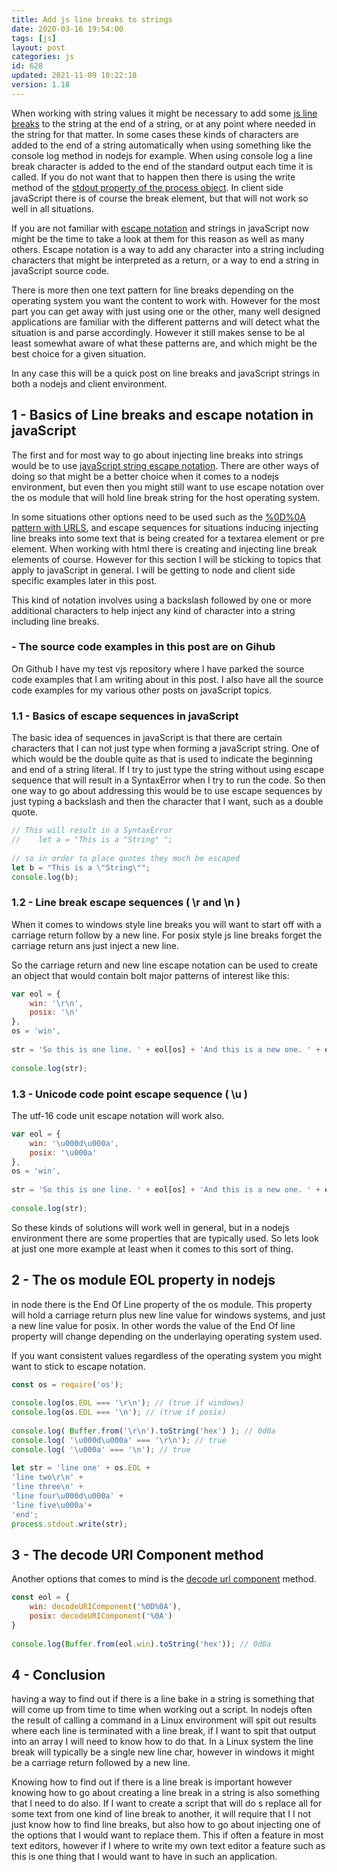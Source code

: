 ```yaml
---
title: Add js line breaks to strings
date: 2020-03-16 19:54:00
tags: [js]
layout: post
categories: js
id: 628
updated: 2021-11-09 10:22:18
version: 1.18
---
```


When working with string values it might be necessary to add some [js line breaks](https://stackoverflow.com/questions/4768118/how-to-break-line-in-javascript) to the string at the end of a string, or at any point where needed in the string for that matter. In some cases these kinds of characters are added to the end of a string automatically when using something like the console log method in nodejs for example. When using console log a line break character is added to the end of the standard output each time it is called. If you do not want that to happen then there is using the write method of the [stdout property of the process object](/2021/03/18/nodejs-process-stdout/). In client side javaScript there is of course the break element, but that will not work so well in all situations.

If you are not familiar with [escape notation](https://developer.mozilla.org/en-US/docs/Web/JavaScript/Reference/Global_Objects/String) and strings in javaScript now might be the time to take a look at them for this reason as well as many others. Escape notation is a way to add any character into a string including characters that might be interpreted as a return, or a way to end a string in javaScript source code.

There is more then one text pattern for line breaks depending on the operating system you want the content to work with. However for the most part you can get away with just using one or the other, many well designed applications are familiar with the different patterns and will detect what the situation is and parse accordingly. However it still makes sense to be al least somewhat aware of what these patterns are, and which might be the best choice for a given situation.

In any case this will be a quick post on line breaks and javaScript strings in both a nodejs and client environment.

<!-- more -->

## 1 - Basics of Line breaks and escape notation in javaScript

The first and for most way to go about injecting line breaks into strings would be to use [javaScript string escape notation](https://mathiasbynens.be/notes/javascript-escapes). There are other ways of doing so that might be a better choice when it comes to a nodejs environment, but even then you might still want to use escape notation over the os module that will hold line break string for the host operating system. 

In some situations other options need to be used such as the [%0D%0A pattern with URLS](https://stackoverflow.com/questions/4768118/how-to-break-line-in-javascript), and escape sequences for situations inducing injecting line breaks into some text that is being created for a textarea element or pre element. When working with html there is creating and injecting line break elements of course. However for this section I will be sticking to topics that apply to javaScript in general. I will be getting to node and client side specific examples later in this post.

This kind of notation involves using a backslash followed by one or more additional characters to help inject any kind of character into a string including line breaks.

### - The source code examples in this post are on Gihub

On Github I have my test vjs repository where I have parked the source code examples that I am writing about in this post. I also have all the source code examples for my various other posts on javaScript topics.

### 1.1 - Basics of escape sequences in javaScript

The basic idea of sequences in javaScript is that there are certain characters that I can not just type when forming a javaScript string. One of which would be the double quite as that is used to indicate the beginning  and end of a string literal. If I try to just type the string without using escape sequence that will result in a SyntaxError when I try to run the code. So then one way to go about addressing this would be to use escape sequences by just typing a backslash and then the character that I want, such as a double quote.

```js
// This will result in a SyntaxError
//    let a = "This is a "String" ";
 
// so in order to place quotes they much be escaped
let b = "This is a \"String\"";
console.log(b);
```

### 1.2 - Line break escape sequences ( \\r and \\n )

When it comes to windows style line breaks you will want to start off with a carriage return follow by a new line. For posix style js line breaks forget the carriage return ans just inject a new line.

So the carriage return and new line escape notation can be used to create an object that would contain bolt major patterns of interest like this:

```js
var eol = {
    win: '\r\n',
    posix: '\n'
},
os = 'win',
 
str = 'So this is one line. ' + eol[os] + 'And this is a new one. ' + eol[os];
 
console.log(str);
```

### 1.3 - Unicode code point escape sequence ( \\u )

The utf-16 code unit escape notation will work also.

```js
var eol = {
    win: '\u000d\u000a',
    posix: '\u000a'
},
os = 'win',
 
str = 'So this is one line. ' + eol[os] + 'And this is a new one. ' + eol[os];
 
console.log(str);
```

So these kinds of solutions will work well in general, but in a  nodejs environment there are some properties that are typically used. So lets look at just one more example at least when it comes to this sort of thing.

## 2 - The os module EOL property in nodejs

in node there is the End Of Line property of the os module. This property will hold a carriage return plus new line value for windows systems, and just a new line value for posix. In other words the value of the End Of line property will change depending on the underlaying operating system used.

If you want consistent values regardless of the operating system you might want to stick to escape notation.

```js
const os = require('os');
 
console.log(os.EOL === '\r\n'); // (true if windows)
console.log(os.EOL === '\n'); // (true if posix)
 
console.log( Buffer.from('\r\n').toString('hex') ); // 0d0a
console.log( '\u000d\u000a' === '\r\n'); // true
console.log( '\u000a' === '\n'); // true
 
let str = 'line one' + os.EOL +
'line two\r\n' +
'line three\n' +
'line four\u000d\u000a' +
'line five\u000a'+
'end';
process.stdout.write(str);
```

## 3 - The decode URI Component method

Another options that comes to mind is the [decode url component](https://developer.mozilla.org/en-US/docs/Web/JavaScript/Reference/Global_Objects/decodeURIComponent) method.

```js
const eol = {
    win: decodeURIComponent('%0D%0A'),
    posix: decodeURIComponent('%0A')
}
 
console.log(Buffer.from(eol.win).toString('hex')); // 0d0a
```

## 4 - Conclusion

having a way to find out if there is a line bake in a string is something that will come up from time to time when working out a script. In nodejs often the result of calling a command in a Linux environment will spit out results where each line is terminated with a line break, if I want to spit that output into an array I will need to know how to do that. In a Linux system the line break will typically be a single new line char, however in windows it might be a carriage return followed by a new line.

Knowing how to find out if there is a line break is important however knowing how to go about creating a line break in a string is also something that I need to do also. If I want to create a script that will do s replace all for some text from one kind of line break to another, it will require that I I not just know how to find line breaks, but also how to go about injecting one of the options that I would want to replace them. This if often a feature in most text editors, however if I where to write my own text editor a feature such as this is one thing that I would want to have in such an application.
